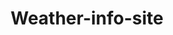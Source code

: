 ---
title: Weather-info-site
description: Basically this project provides the weather information of the entered Location.In this you have to enter the location or place of where weather information you need
link: https://github.com/HarshProj/Weather-website.git and https://harshproj.github.io/Weather-website/
tech stack:
  - HTML
  - CSS
  - Java Script
github profile link: https://github.com/HarshProj
---